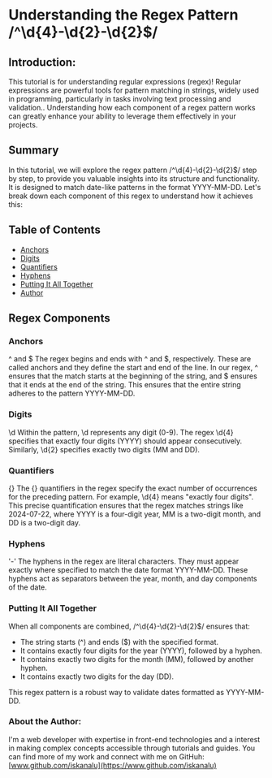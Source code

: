# Understanding the Regex Pattern /^\d{4}-\d{2}-\d{2}$/

## Introduction:
This tutorial is for understanding regular expressions (regex)! Regular expressions are powerful tools for pattern matching in strings, widely used in programming, particularly in tasks involving text processing and validation.. Understanding how each component of a regex pattern works can greatly enhance your ability to leverage them effectively in your projects. 

## Summary
In this tutorial, we will explore the regex pattern /^\d{4}-\d{2}-\d{2}$/ step by step, to provide you valuable insights into its structure and functionality. It is designed to match date-like patterns in the format YYYY-MM-DD. Let's break down each component of this regex to understand how it achieves this:

## Table of Contents

- [Anchors](#anchors)
- [Digits](#digits)
- [Quantifiers](#quantifiers)
- [Hyphens](#hyphens)
- [Putting It All Together](#putting-it-all-together)
- [Author](#author)

## Regex Components

### Anchors 
<a name="anchors">^ and $</a>
The regex begins and ends with ^ and \$, respectively. These are called anchors and they define the start and end of the line. In our regex, ^ ensures that the match starts at the beginning of the string, and $ ensures that it ends at the end of the string. This ensures that the entire string adheres to the pattern YYYY-MM-DD.

### Digits 
<a name="digits">\d </a>
Within the pattern, \d represents any digit (0-9). The regex \d{4} specifies that exactly four digits (YYYY) should appear consecutively. Similarly, \d{2} specifies exactly two digits (MM and DD).


### Quantifiers 
<a name="quantifiers">{}</a>
The {} quantifiers in the regex specify the exact number of occurrences for the preceding pattern. For example, \d{4} means "exactly four digits". This precise quantification ensures that the regex matches strings like 2024-07-22, where YYYY is a four-digit year, MM is a two-digit month, and DD is a two-digit day.

### Hyphens 
<a name="hyphens">'-' </a>
The hyphens in the regex are literal characters. They must appear exactly where specified to match the date format YYYY-MM-DD. These hyphens act as separators between the year, month, and day components of the date.

### Putting It All Together 
<a name="together">When all components are combined, /^\d{4}-\d{2}-\d{2}$/ ensures that:</a>

- The string starts (^) and ends ($) with the specified format.
- It contains exactly four digits for the year (YYYY), followed by a hyphen.
- It contains exactly two digits for the month (MM), followed by another hyphen.
- It contains exactly two digits for the day (DD).

This regex pattern is a robust way to validate dates formatted as YYYY-MM-DD.

### About the Author:
 I'm a web developer with expertise in front-end technologies and a interest in making complex concepts accessible through tutorials and guides. You can find more of my work and connect with me on GitHuh: [www.github.com/iskanalu](https://www.github.com/iskanalu)

